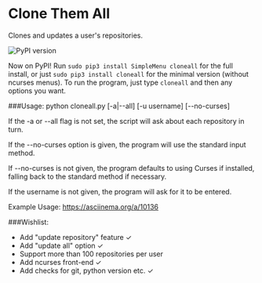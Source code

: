 Clone Them All
==============

Clones and updates a user's repositories.

![PyPI version](https://pypip.in/v/cloneall/badge.png)

Now on PyPI! Run `sudo pip3 install SimpleMenu cloneall` for the full install, or just `sudo pip3 install cloneall` for the minimal version (without ncurses menus). To run the program, just type `cloneall` and then any options you want.

###Usage:
	python cloneall.py [-a|--all] [-u username] [--no-curses]

If the -a or --all flag is not set, the script will ask about each repository in turn.

If the --no-curses option is given, the program will use the standard input method.

If --no-curses is not given, the program defaults to using Curses if installed, falling
back to the standard method if necessary.

If the username is not given, the program will ask for it to be entered.

Example Usage:
	https://asciinema.org/a/10136

###Wishlist:

* Add "update repository" feature  ✓
* Add "update all" option ✓
* Support more than 100 repositories per user
* Add ncurses front-end ✓
* Add checks for git, python version etc. ✓
